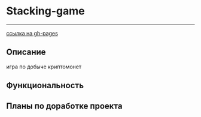 # Stacking-game
***
[ссылка на gh-pages](https://nikolaymishaev.github.io/Stacking-game/index.html)

## Описание
игра по добыче криптомонет

## Функциональность

## Планы по доработке проекта

